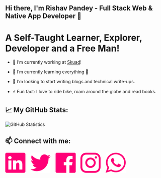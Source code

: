 ## Hi there, I'm Rishav Pandey - Full Stack Web & Native App Developer 👋

# A Self-Taught Learner, Explorer, Developer and a Free Man!

- 🔭 I’m currently working at [Skuad](https://www.skuad.io/)!

- 🌱 I’m currently learning everything 🤣

- 👯 I’m looking to start writing blogs and technical write-ups.

- ⚡ Fun fact: I love to ride bike, roam around the globe and read books.

## 📈 My GitHub Stats:

![GitHub Statistics](https://github-readme-stats.vercel.app/api?username=rishavpandey43&count_private=true&show_icons=true&title_color=f07&icon_color=79ff97&text_color=9f9f9f&bg_color=151515)

## 📫 Connect with me:

[![Linkedin](https://raw.githubusercontent.com/rishavpandey43/rishavpandey43/master/assets/images/linkedin.svg)](https://linkedin.com/in/rishavpandey43/)
&nbsp;&nbsp;
[![Twitter](https://raw.githubusercontent.com/rishavpandey43/rishavpandey43/master/assets/images/twitter.svg)](https://twitter.com/rishavpandey43)
&nbsp;&nbsp;
[![Facebook](https://raw.githubusercontent.com/rishavpandey43/rishavpandey43/master/assets/images/facebook.svg)](https://facebook.com/rishavpandey43)
&nbsp;&nbsp;
[![Instagram](https://raw.githubusercontent.com/rishavpandey43/rishavpandey43/master/assets/images/instagram.svg)](https://www.instagram.com/rishavpandey43/)
&nbsp;&nbsp;
[![Whatsapp](https://raw.githubusercontent.com/rishavpandey43/rishavpandey43/master/assets/images/whatsapp.svg)](https://wa.me/919771578320?text=Hello%20Rishav.%0A%0A%0AI%20hope%20you%27re%20doing%20great.%0A%0AI%20got%20your%20number%20through%20your%20website%20and%20was%20interested%20to%20talk%20with%20you.)

<!--
**rishavpandey43/rishavpandey43** is a ✨ _special_ ✨ repository because its `README.md` (this file) appears on your GitHub profile.

Here are some ideas to get you started:

- 🔭 I’m currently working on ...
- 🌱 I’m currently learning ...
- 👯 I’m looking to collaborate on ...
- 🤔 I’m looking for help with ...
- 💬 Ask me about ...
- 📫 How to reach me: ...
- 😄 Pronouns: ...
- ⚡ Fun fact: ...
-->
